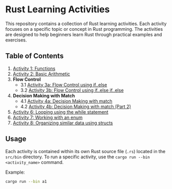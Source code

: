 # Rust Learning Activities

This repository contains a collection of Rust learning activities. Each activity focuses on a specific topic or concept in Rust programming. The activities are designed to help beginners learn Rust through practical examples and exercises.

## Table of Contents

1. [Activity 1: Functions](/src/bin/a1.rs)
2. [Activity 2: Basic Arithmetic](/src/bin/a2.rs)
3. **Flow Control**
   - 3.1 [Activity 3a: Flow Control using if..else](/src/bin/a3a.rs)
   - 3.2 [Activity 3b: Flow Control using if..else if..else](/src/bin/a3b.rs)
4. **Decision Making with Match**
   - 4.1 [Activity 4a: Decision Making with match](/src/bin/a4a.rs)
   - 4.2 [Activity 4b: Decision Making with match (Part 2)](/src/bin/a4b.rs)
5. [Activity 6: Looping using the while statement](/src/bin/a6.rs)
6. [Activity 7: Working with an enum](/src/bin/a7.rs)
7. [Activity 8: Organizing similar data using structs](/src/bin/a8.rs)

## Usage

Each activity is contained within its own Rust source file (`.rs`) located in the `src/bin` directory. To run a specific activity, use the `cargo run --bin <activity_name>` command.

Example:
```sh
cargo run --bin a1
```
